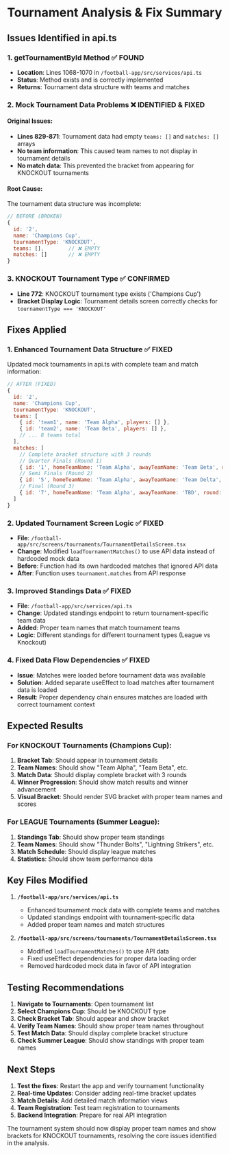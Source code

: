 # Tournament Analysis & Fix Summary

## Issues Identified in api.ts

### 1. **getTournamentById Method** ✅ FOUND
- **Location**: Lines 1068-1070 in `/football-app/src/services/api.ts`
- **Status**: Method exists and is correctly implemented
- **Returns**: Tournament data structure with teams and matches

### 2. **Mock Tournament Data Problems** ❌ IDENTIFIED & FIXED

#### Original Issues:
- **Lines 829-871**: Tournament data had empty `teams: []` and `matches: []` arrays
- **No team information**: This caused team names to not display in tournament details
- **No match data**: This prevented the bracket from appearing for KNOCKOUT tournaments

#### Root Cause:
The tournament data structure was incomplete:
```javascript
// BEFORE (BROKEN)
{
  id: '2',
  name: 'Champions Cup',
  tournamentType: 'KNOCKOUT',
  teams: [],        // ❌ EMPTY
  matches: []       // ❌ EMPTY
}
```

### 3. **KNOCKOUT Tournament Type** ✅ CONFIRMED
- **Line 772**: KNOCKOUT tournament type exists ('Champions Cup')
- **Bracket Display Logic**: Tournament details screen correctly checks for `tournamentType === 'KNOCKOUT'`

## Fixes Applied

### 1. **Enhanced Tournament Data Structure** ✅ FIXED
Updated mock tournaments in api.ts with complete team and match information:

```javascript
// AFTER (FIXED)
{
  id: '2',
  name: 'Champions Cup',
  tournamentType: 'KNOCKOUT',
  teams: [
    { id: 'team1', name: 'Team Alpha', players: [] },
    { id: 'team2', name: 'Team Beta', players: [] },
    // ... 8 teams total
  ],
  matches: [
    // Complete bracket structure with 3 rounds
    // Quarter Finals (Round 1)
    { id: '1', homeTeamName: 'Team Alpha', awayTeamName: 'Team Beta', round: 1, winnerId: 'team1' },
    // Semi Finals (Round 2)
    { id: '5', homeTeamName: 'Team Alpha', awayTeamName: 'Team Delta', round: 2, winnerId: 'team1' },
    // Final (Round 3)
    { id: '7', homeTeamName: 'Team Alpha', awayTeamName: 'TBD', round: 3, status: 'PENDING' }
  ]
}
```

### 2. **Updated Tournament Screen Logic** ✅ FIXED
- **File**: `/football-app/src/screens/tournaments/TournamentDetailsScreen.tsx`
- **Change**: Modified `loadTournamentMatches()` to use API data instead of hardcoded mock data
- **Before**: Function had its own hardcoded matches that ignored API data
- **After**: Function uses `tournament.matches` from API response

### 3. **Improved Standings Data** ✅ FIXED
- **File**: `/football-app/src/services/api.ts`
- **Change**: Updated standings endpoint to return tournament-specific team data
- **Added**: Proper team names that match tournament teams
- **Logic**: Different standings for different tournament types (League vs Knockout)

### 4. **Fixed Data Flow Dependencies** ✅ FIXED
- **Issue**: Matches were loaded before tournament data was available
- **Solution**: Added separate useEffect to load matches after tournament data is loaded
- **Result**: Proper dependency chain ensures matches are loaded with correct tournament context

## Expected Results

### For KNOCKOUT Tournaments (Champions Cup):
1. **Bracket Tab**: Should appear in tournament details
2. **Team Names**: Should show "Team Alpha", "Team Beta", etc.
3. **Match Data**: Should display complete bracket with 3 rounds
4. **Winner Progression**: Should show match results and winner advancement
5. **Visual Bracket**: Should render SVG bracket with proper team names and scores

### For LEAGUE Tournaments (Summer League):
1. **Standings Tab**: Should show proper team standings
2. **Team Names**: Should show "Thunder Bolts", "Lightning Strikers", etc.
3. **Match Schedule**: Should display league matches
4. **Statistics**: Should show team performance data

## Key Files Modified

1. **`/football-app/src/services/api.ts`**
   - Enhanced tournament mock data with complete teams and matches
   - Updated standings endpoint with tournament-specific data
   - Added proper team names and match structures

2. **`/football-app/src/screens/tournaments/TournamentDetailsScreen.tsx`**
   - Modified `loadTournamentMatches()` to use API data
   - Fixed useEffect dependencies for proper data loading order
   - Removed hardcoded mock data in favor of API integration

## Testing Recommendations

1. **Navigate to Tournaments**: Open tournament list
2. **Select Champions Cup**: Should be KNOCKOUT type
3. **Check Bracket Tab**: Should appear and show bracket
4. **Verify Team Names**: Should show proper team names throughout
5. **Test Match Data**: Should display complete bracket structure
6. **Check Summer League**: Should show standings with proper team names

## Next Steps

1. **Test the fixes**: Restart the app and verify tournament functionality
2. **Real-time Updates**: Consider adding real-time bracket updates
3. **Match Details**: Add detailed match information views
4. **Team Registration**: Test team registration to tournaments
5. **Backend Integration**: Prepare for real API integration

The tournament system should now display proper team names and show brackets for KNOCKOUT tournaments, resolving the core issues identified in the analysis.